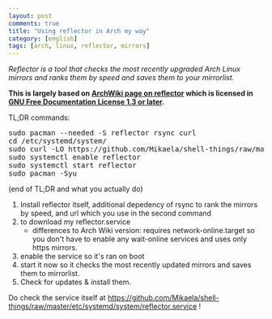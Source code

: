 ```yaml
---
layout: post
comments: true
title: "Using reflector in Arch my way"
category: [english]
tags: [arch, linux, reflector, mirrors]
---
```


*Reflector is a tool that checks the most recently upgraded Arch Linux
 mirrors and ranks them by speed and saves them to your mirrorlist.*

**This is largely based on [ArchWiki page on reflector] which is licensed
in [GNU Free Documentation License 1.3 or later].**

[ArchWiki page on reflector]:https://wiki.archlinux.org/index.php/Reflector
[GNU Free Documentation License 1.3 or later]:http://www.gnu.org/copyleft/fdl.html

TL;DR commands:

<pre>
sudo pacman --needed -S reflector rsync curl
cd /etc/systemd/system/
sudo curl -LO https://github.com/Mikaela/shell-things/raw/master/etc/systemd/system/reflector.service
sudo systemctl enable reflector
sudo systemctl start reflector
sudo pacman -Syu
</pre>

(end of TL;DR and what you actually do)

1. Install reflector itself, additional depedency of rsync to rank the
   mirrors by speed, and url which you use in the second command
2. to download my reflector.service
    * differences to Arch Wiki version: requires network-online.target
      so you don't have to enable any wait-online services and uses only
      https mirrors.
3. enable the service so it's ran on boot
4. start it now so it checks the most recently updated mirrors and
   saves them to mirrorlist.
5. Check for updates & install them.

Do check the service itself at https://github.com/Mikaela/shell-things/raw/master/etc/systemd/system/reflector.service !
